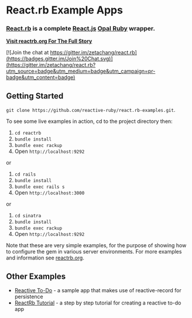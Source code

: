 # React.rb Example Apps

### [React.rb](https://github.com/zetachang/react.rb) is a complete [React.js](http://facebook.github.io/react/) [Opal Ruby](http://opalrb.org) wrapper.

[**Visit reactrb.org For The Full Story**](http://reactrb.org)

[![Join the chat at https://gitter.im/zetachang/react.rb](https://badges.gitter.im/Join%20Chat.svg)](https://gitter.im/zetachang/react.rb?utm_source=badge&utm_medium=badge&utm_campaign=pr-badge&utm_content=badge)

## Getting Started

`git clone https://github.com/reactive-ruby/react.rb-examples.git`.

To see some live examples in action, cd to the project directory then:

1. `cd reactrb`
2. `bundle install`
3. `bundle exec rackup`
4. Open `http://localhost:9292`

or

1. `cd rails`
2. `bundle install`
3. `bundle exec rails s`
4. Open `http://localhost:3000`

or

1. `cd sinatra`
2. `bundle install`
3. `bundle exec rackup`
4. Open `http://localhost:9292`

Note that these are very simple examples, for the purpose of showing how to
configure the gem in various server environments.  For more  examples and
information see [reactrb.org](http://reactrb.org).

## Other Examples

- [Reactive To-Do](https://github.com/loicboutet/reactivetodo) - a sample app that makes use of reactive-record for persistence
- [ReactRb Tutorial](https://github.com/loicboutet/reactrb_tutorial) - a step by step tutorial for creating a reactive to-do app
